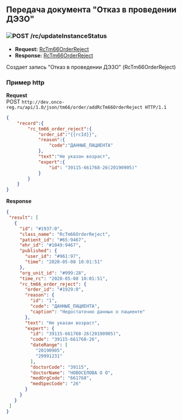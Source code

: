 ## Передача документа "Отказ в проведении ДЭЗО"

### ![POST](../../../../img/post.png) /rc/updateInstanceStatus
* **Request:** [RcTm66OrderReject](../../../../types/types.md#com.siams.med.api.Rc.RcTm66OrderReject)
* **Response:** [RcTm66OrderReject](../../../../types/types.md#com.siams.med.api.Rc.RcTm66OrderReject)

Создает запись "Отказ в проведении ДЭЗО" (RcTm66OrderReject)

### Пример http

**Request**  
POST `http://dev.onco-reg.ru/api/1.0/json/tm66/order/addRcTm66OrderReject HTTP/1.1`

```json
{
    "record":{
        "rc_tm66_order_reject":{
            "order_id":"{{rcId}}",
            "reason":{
                "code":"ДАННЫЕ_ПАЦИЕНТА"
            },
            "text":"Не указан возраст",
            "expert":{
                "id": "39115-661768-26(20190905)"
            }
        }
    } 
}
```
**Response**
```json
{
 "result": [
   {
     "id": "#1937:0",
     "class_name": "RcTm66OrderReject",
     "patient_id": "#65:9467",
     "ehr_id": "#1049:9467",
     "published": {
       "user_id": "#961:97",
       "time": "2020-05-08 10:01:51"
     },
     "org_unit_id": "#999:28",
     "time_rc": "2020-05-08 10:01:51",
     "rc_tm66_order_reject": {
       "order_id": "#1929:0",
       "reason": {
         "id": "1",
         "code": "ДАННЫЕ_ПАЦИЕНТА",
         "caption": "Недостаточно данных о пациенте"
       },
       "text": "Не указан возраст",
       "expert": {
         "id": "39115-661768-26(20190905)",
         "code": "39115-661768-26",
         "dateRange": [
           "20190905",
           "29991231"
         ],
         "doctorCode": "39115",
         "doctorName": "НОВОСЕЛОВА О О",
         "medOrgCode": "661768",
         "medSpecCode": "26"
       }
     }
   }
 ]
}

```